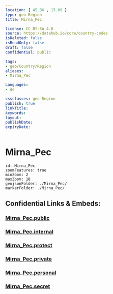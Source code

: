 ```yaml
---
location: [ 45.86 , 15.09 ] 
type: geo-Region
title: Mirna_Pec

license: CC BY-SA 4.0
source: https://datahub.io/core/country-codes
isDeleted: false
isReadOnly: false
draft: false
confidential: public

tags:
- geo/Country/Region
aliases:
- Mirna_Pec

Languages:
- de

cssclasses: geo-Region
publish: true
linkTitle: 
keywords: 
layout: 
publishDate: 
expiryDate: 
---
```


# Mirna_Pec

```leaflet
id: Mirna_Pec
zoomFeatures: true 
minZoom: 2 
maxZoom: 18
geojsonFolder: ./Mirna_Pec/
markerFolder: ./Mirna_Pec/
```


## Confidential Links & Embeds: 

### [Mirna_Pec.public](/_public/\Earth\Continent\Europe\Europe~Central\Slovenia\Regions~Slovenia\Jugovzhodna_Slovenija\counties~Jugovzhodna_SlovenijaMirna_Pec.public.md) 

### [Mirna_Pec.internal](/_internal/\Earth\Continent\Europe\Europe~Central\Slovenia\Regions~Slovenia\Jugovzhodna_Slovenija\counties~Jugovzhodna_SlovenijaMirna_Pec.internal.md) 

### [Mirna_Pec.protect](/_protect/\Earth\Continent\Europe\Europe~Central\Slovenia\Regions~Slovenia\Jugovzhodna_Slovenija\counties~Jugovzhodna_SlovenijaMirna_Pec.protect.md) 

### [Mirna_Pec.private](/_private/\Earth\Continent\Europe\Europe~Central\Slovenia\Regions~Slovenia\Jugovzhodna_Slovenija\counties~Jugovzhodna_SlovenijaMirna_Pec.private.md) 

### [Mirna_Pec.personal](/_personal/\Earth\Continent\Europe\Europe~Central\Slovenia\Regions~Slovenia\Jugovzhodna_Slovenija\counties~Jugovzhodna_SlovenijaMirna_Pec.personal.md) 

### [Mirna_Pec.secret](/_secret/\Earth\Continent\Europe\Europe~Central\Slovenia\Regions~Slovenia\Jugovzhodna_Slovenija\counties~Jugovzhodna_SlovenijaMirna_Pec.secret.md)

